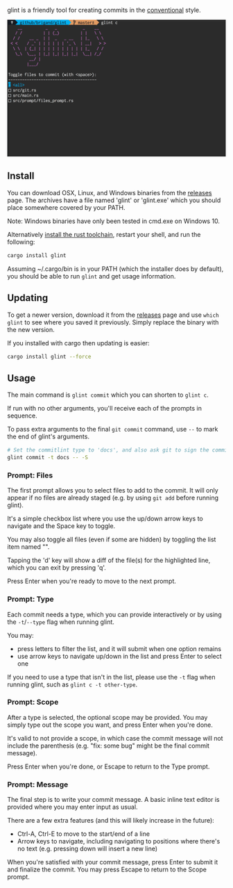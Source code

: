 
glint is a friendly tool for creating commits in the [conventional] style.


[conventional]: https://www.conventionalcommits.org/en/v1.0.0-beta.4/

![screen recording of usage](./assets/usage.gif)

## Install

You can download OSX, Linux, and Windows binaries from the [releases] page. The archives have a file named 'glint' or 'glint.exe' which
you should place somewhere covered by your PATH.

Note: Windows binaries have only been tested in cmd.exe on Windows 10.

Alternatively [install the rust toolchain][rustup], restart your shell, and run the following:

```sh
cargo install glint
```

Assuming ~/.cargo/bin is in your PATH (which the installer does by default), you should be able to run `glint` and get usage information.

[releases]: https://github.com/brigand/glint/releases
[rustup]: https://rustup.rs/

## Updating

To get a newer version, download it from the [releases] page and use `which glint` to see where you saved it previously. Simply replace
the binary with the new version.

If you installed with cargo then updating is easier:

```sh
cargo install glint --force
```

## Usage

The main command is `glint commit` which you can shorten to `glint c`.

If run with no other arguments, you'll receive each of the prompts in sequence.

To pass extra arguments to the final `git commit` command, use `--` to mark the end of glint's arguments.

```sh
# Set the commitlint type to 'docs', and also ask git to sign the commit
glint commit -t docs -- -S
```

### Prompt: Files

The first prompt allows you to select files to add to the commit. It will only appear if no files are already staged (e.g. by using `git add` before running glint).

It's a simple checkbox list where you use the up/down arrow keys to navigate and the Space key to toggle.

You may also toggle all files (even if some are hidden) by toggling the list item named "<all>".

Tapping the 'd' key will show a diff of the file(s) for the highlighted line, which you can exit by pressing 'q'.

Press Enter when you're ready to move to the next prompt.

### Prompt: Type

Each commit needs a type, which you can provide interactively or by using the `-t`/`--type` flag when running glint.

You may:

- press letters to filter the list, and it will submit when one option remains
- use arrow keys to navigate up/down in the list and press Enter to select one

If you need to use a type that isn't in the list, please use the `-t` flag when running glint, such as `glint c -t other-type`.

### Prompt: Scope

After a type is selected, the optional scope may be provided. You may simply type out the scope you want, and press Enter when you're done.

It's valid to not provide a scope, in which case the commit message will not include the parenthesis (e.g. "fix: some bug" might be the final commit message).

Press Enter when you're done, or Escape to return to the Type prompt.

### Prompt: Message

The final step is to write your commit message. A basic inline text editor is provided where you may enter input as usual.

There are a few extra features (and this will likely increase in the future):

- Ctrl-A, Ctrl-E to move to the start/end of a line
- Arrow keys to navigate, including navigating to positions where there's no text (e.g. pressing down will insert a new line)

When you're satisfied with your commit message, press Enter to submit it and finalize the commit. You may press Escape to return to the Scope prompt.
